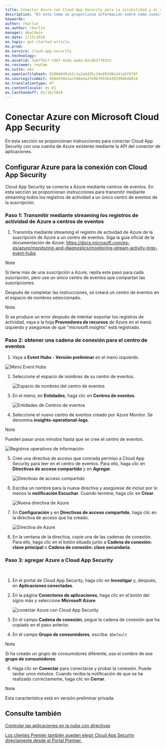 ```yaml
---
title: Conectar Azure con Cloud App Security para la visibilidad y el control del uso | Microsoft Docs
description: "En este tema se proporciona información sobre cómo conectar Azure con Cloud App Security mediante el conector de API."
keywords: 
author: rkarlin
ms.author: rkarlin
manager: mbaldwin
ms.date: 1/15/2018
ms.topic: get-started-article
ms.prod: 
ms.service: cloud-app-security
ms.technology: 
ms.assetid: 3a677bc7-c8b7-4c6a-aada-82c8b3778352
ms.reviewer: reutam
ms.suite: ems
ms.openlocfilehash: 81860849cb2c1a2a6d35c34e893d0e241a5f670f
ms.sourcegitcommit: 458e936e1ac548eda37e9bf955b439199bbdd018
ms.translationtype: HT
ms.contentlocale: es-ES
ms.lasthandoff: 01/16/2018
---
```

# <a name="connect-azure-to-microsoft-cloud-app-security"></a>Conectar Azure con Microsoft Cloud App Security

En esta sección se proporcionan instrucciones para conectar Cloud App Security con una cuenta de Azure existente mediante la API del conector de aplicaciones.  
  
## <a name="setting-up-azure-for-connection-to-cloud-app-security"></a>Configurar Azure para la conexión con Cloud App Security

Cloud App Security se conecta a Azure mediante centros de eventos. En esta sección se proporcionan instrucciones para transmitir mediante streaming todos los registros de actividad a un único centro de eventos de la suscripción. 

### <a name="step-1-stream-your-azure-activity-logs-to-event-hubs"></a>Paso 1: Transmitir mediante streaming los registros de actividad de Azure a centros de eventos

1.  Transmita mediante streaming el registro de actividad de Azure de la suscripción de Azure a un centro de eventos. Siga la guía oficial de la documentación de Azure: https://docs.microsoft.com/es-es/azure/monitoring-and-diagnostics/monitoring-stream-activity-logs-event-hubs

 > [!NOTE]
 > Si tiene más de una suscripción a Azure, repita este paso para cada suscripción, pero use un único centro de eventos que compartan las suscripciones.

 Después de completar las instrucciones, se creará un centro de eventos en el espacio de nombres seleccionado.
 
 > [!NOTE]
 > Si se produce un error después de intentar exportar los registros de actividad, vaya a la hoja **Proveedores de recursos** de Azure en el menú izquierdo y asegúrese de que "microsoft.insights" está registrado.

### <a name="step-2-get-a-connection-string-to-your-event-hub"></a>Paso 2: obtener una cadena de conexión para el centro de eventos

1.  Vaya a **Event Hubs - Versión preliminar** en el menú izquierdo.
  
   ![Menú Event Hubs](media/azure-event-hubs.png "Azure Event Hubs")

2.  Seleccione el espacio de nombres de su centro de eventos.
  
    ![Espacio de nombres del centro de eventos](media/azure-namespace.png "Espacio de nombres de Azure")

3.  En el menú, en **Entidades**, haga clic en **Centros de eventos**. 
  
    ![Entidades de Centros de eventos](media/azure-event-hubs-entities.png "Entidades del centro de eventos de Azure")

4.  Seleccione el nuevo centro de eventos creado por Azure Monitor. Se denomina **insights-operational-logs**.
  > [!NOTE]
  > Pueden pasar unos minutos hasta que se cree el centro de eventos.

   ![Registros operativos de información](media/azure-insight-operational-logs.png "Registros operativos de información de Azure")
  
  
5. Cree una directiva de acceso que conceda permiso a Cloud App Security para leer en el centro de eventos. Para ello, haga clic en **Directivas de acceso compartido** y en **Agregar**.
  
    ![Directivas de acceso compartido](media/azure-shared-access-policies.png "Directiva de acceso compartido de Azure")

6.  Escriba un nombre para la nueva directiva y asegúrese de incluir por lo menos la **notificación Escuchar**. Cuando termine, haga clic en **Crear**.
  
    ![Nueva directiva de Azure](media/azure-new-policy.png "Nueva directiva de Azure")

7.  En **Configuración** y en **Directivas de acceso compartido**, haga clic en la directiva de acceso que ha creado.   
  
    ![Directiva de Azure](media/azure-select-policy.png "Directiva de Azure")

8. En la ventana de la directiva, copie una de las cadenas de conexión. Para ello, haga clic en el botón situado junto a **Cadena de conexión: clave principal** o **Cadena de conexión: clave secundaria**.

### <a name="step-3-add-azure-to-cloud-app-security"></a>Paso 3: agregar Azure a Cloud App Security
 
1.  En el portal de Cloud App Security, haga clic en **Investigar** y, después, en **Aplicaciones conectadas**.  
  
3.  En la página **Conectores de aplicaciones**, haga clic en el botón del signo más y seleccione **Microsoft Azure**.  
  
     ![conectar Azure con Cloud App Security](media/azure-connect-app.png "conectar Azure")  
  
4.  En el campo **Cadena de conexión**, pegue la cadena de conexión que ha copiado en el paso anterior.  
  
5.  En el campo **Grupo de consumidores**, escriba: `$Default`
    
   >[!NOTE] 
   > Si ha creado un grupo de consumidores diferente, use el nombre de ese **grupo de consumidores**.
  
6.  Haga clic en **Conectar** para conectarse y probar la conexión. Puede tardar unos minutos. Cuando reciba la notificación de que se ha realizado correctamente, haga clic en **Cerrar**.  


> [!NOTE]
> Esta característica está en versión preliminar privada.


## <a name="see-also"></a>Consulte también  
[Controlar las aplicaciones en la nube con directivas](control-cloud-apps-with-policies.md)   

[Los clientes Premier también pueden elegir Cloud App Security directamente desde el Portal Premier.](https://premier.microsoft.com/)  
  
  